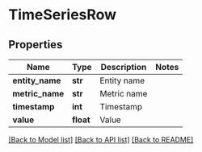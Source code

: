 # TimeSeriesRow

## Properties
Name | Type | Description | Notes
------------ | ------------- | ------------- | -------------
**entity_name** | **str** | Entity name | 
**metric_name** | **str** | Metric name | 
**timestamp** | **int** | Timestamp | 
**value** | **float** | Value | 

[[Back to Model list]](../README.md#documentation-for-models) [[Back to API list]](../README.md#documentation-for-api-endpoints) [[Back to README]](../README.md)


